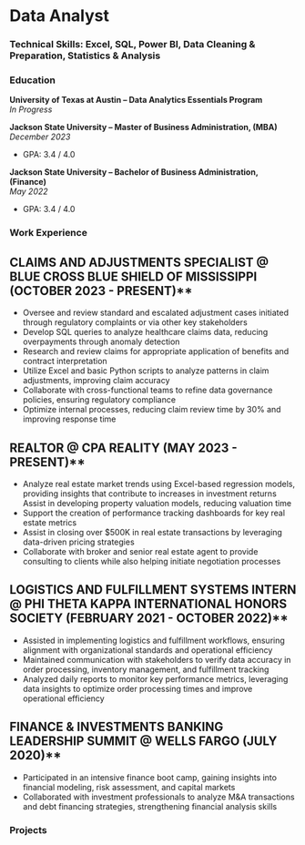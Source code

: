 # Data Analyst 

### Technical Skills: Excel, SQL, Power BI, Data Cleaning & Preparation, Statistics & Analysis

### Education
**University of Texas at Austin – Data Analytics Essentials Program**  
*In Progress*  

**Jackson State University – Master of Business Administration, (MBA)**   
*December 2023*  
- GPA: 3.4 / 4.0  

**Jackson State University – Bachelor of Business Administration, (Finance)**  
*May 2022*  
- GPA: 3.4 / 4.0  



### Work Experience 
## CLAIMS AND ADJUSTMENTS SPECIALIST @ BLUE CROSS BLUE SHIELD OF MISSISSIPPI (OCTOBER 2023 - PRESENT)**
- Oversee and review standard and escalated adjustment cases initiated through regulatory complaints
or via other key stakeholders
- Develop SQL queries to analyze healthcare claims data, reducing overpayments through anomaly
detection
- Research and review claims for appropriate application of benefits and contract interpretation
- Utilize Excel and basic Python scripts to analyze patterns in claim adjustments, improving claim
accuracy
- Collaborate with cross-functional teams to refine data governance policies, ensuring regulatory
compliance
- Optimize internal processes, reducing claim review time by 30% and improving response time

## REALTOR @ CPA REALITY (MAY 2023 - PRESENT)**
- Analyze real estate market trends using Excel-based regression models, providing insights that
contribute to increases in investment returns
  Assist in developing property valuation models, reducing valuation time
- Support the creation of performance tracking dashboards for key real estate metrics
- Assist in closing over $500K in real estate transactions by leveraging data-driven pricing strategies
- Collaborate with broker and senior real estate agent to provide consulting to clients while also helping
initiate negotiation processes

## LOGISTICS AND FULFILLMENT SYSTEMS INTERN @ PHI THETA KAPPA INTERNATIONAL HONORS SOCIETY (FEBRUARY 2021 - OCTOBER 2022)**
- Assisted in implementing logistics and fulfillment workflows, ensuring alignment with organizational
standards and operational efficiency
- Maintained communication with stakeholders to verify data accuracy in order processing, inventory
management, and fulfillment tracking
- Analyzed daily reports to monitor key performance metrics, leveraging data insights to optimize order
processing times and improve operational efficiency

## FINANCE & INVESTMENTS BANKING LEADERSHIP SUMMIT @ WELLS FARGO (JULY 2020)**
- Participated in an intensive finance boot camp, gaining insights into financial modeling, risk
assessment, and capital markets
- Collaborated with investment professionals to analyze M&A transactions and debt financing strategies,
strengthening financial analysis skills


### Projects 

